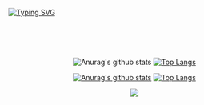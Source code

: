[![Typing SVG](https://readme-typing-svg.demolab.com?font=Laila&size=50&pause=1000&color=53B584&center=true&vCenter=true&width=1200&lines=Dream+to+Future+Technology)](https://git.io/typing-svg)
<br><br><br><br><br>

 <!-- 
 ![](https://capsule-render.vercel.app/api?section=header&type=waving&color=B1F3B1&fontColor=54CAFD&fontSize=30&animation=twinkling&text=Dream%20to%20future%20Technology)
-->
<!-- [![Typing SVG](https://readme-typing-svg.demolab.com/?lines=Hi+there,+Im+seunglang&Vcenter=true&font=RubikVinyl&size=40)](https://git.io/typing-svg)
-->

<!-- <div align=center> 
![Anurag's gitHub stats](https://github-readme-stats.vercel.app/api?username=seunglang&show_icons=true&theme=vue)
![Top Langs](https://github-readme-stats.vercel.app/api/top-langs/?username=seunglang&layout=compact&theme=vue)(https://github.com/metleeha)
</div> -->


<div align=center> 

![Anurag's github stats](https://github-readme-stats.vercel.app/api?username=seunglang&show_icons=true&width=49.2&theme=vue) 
[![Top Langs](https://github-readme-stats.vercel.app/api/top-langs/?username=seunglang&layout=compact&theme=vue)](https://github.com/metleeha)

</div>

<div align="center">

  <a href="https://github.com/seunglang">![Anurag's github stats](https://github-readme-stats.vercel.app/api?username=seunglang&show_icons=true&theme=vue)</a>
  <a href="https://github.com/seunglang">[![Top Langs](https://github-readme-stats.vercel.app/api/top-langs/?username=seunglang&layout=compact&theme=vue)](https://github.com/metleeha)</a>

</div>


<!-- [![seunglang's github activity graph](https://activity-graph.herokuapp.com/graph?username=seunglang&theme=nord)](https://github.com/ashutosh00710/github-readme-activity-graph) -->


<div align=center> 
<a href="mailto:seungwon987@gmail.com"><img src="https://img.shields.io/badge/seungwon987@gmail.com-F14228?style=flat-square&logo=Gmail&logoColor=white&link=mailto:seungwon987@gmail.com"/></a>
</div>
  
 
  
  
  
<!--
**seunglang/seunglang** is a ✨ _special_ ✨ repository because its `README.md` (this file) appears on your GitHub profile.

Here are some ideas to get you started:

- 🔭 I’m currently working on ...
- 🌱 I’m currently learning ...
- 👯 I’m looking to collaborate on ...
- 🤔 I’m looking for help with ...
- 💬 Ask me about ...
- 📫 How to reach me: ...
- 😄 Pronouns: ...
- ⚡ Fun fact: ...
-->

